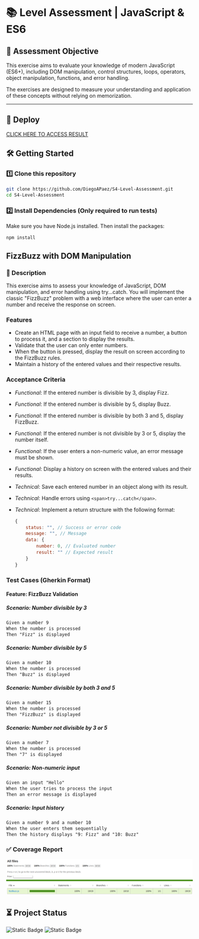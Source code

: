 # 📚 Level Assessment | JavaScript & ES6

## 🎯 Assessment Objective

This exercise aims to evaluate your knowledge of modern JavaScript (ES6+), including DOM manipulation, control structures, loops, operators, object manipulation, functions, and error handling.

The exercises are designed to measure your understanding and application of these concepts without relying on memorization.

---

## 🚀 Deploy

[CLICK HERE TO ACCESS RESULT](https://diegoapaez.github.io/S4-Level-Assessment/)

## 🛠️ Getting Started

### 1️⃣ Clone this repository

```bash
git clone https://github.com/DiegoAPaez/S4-Level-Assessment.git
cd S4-Level-Assessment
```

### 2️⃣ Install Dependencies (Only required to run tests)

Make sure you have Node.js installed. Then install the packages:

```bash
npm install
```

## FizzBuzz with DOM Manipulation

### 📃 Description

This exercise aims to assess your knowledge of JavaScript, DOM manipulation, and error handling using try...catch. You will implement the classic "FizzBuzz" problem with a web interface where the user can enter a number and receive the response on screen.

### Features

-   Create an HTML page with an input field to receive a number, a button to process it, and a section to display the results.
-   Validate that the user can only enter numbers.
-   When the button is pressed, display the result on screen according to the FizzBuzz rules.
-   Maintain a history of the entered values and their respective results.

### Acceptance Criteria

-   _Functional_: If the entered number is divisible by 3, display Fizz.
-   _Functional_: If the entered number is divisible by 5, display Buzz.
-   _Functional_: If the entered number is divisible by both 3 and 5, display FizzBuzz.
-   _Functional_: If the entered number is not divisible by 3 or 5, display the number itself.
-   _Functional_: If the user enters a non-numeric value, an error message must be shown.
-   _Functional_: Display a history on screen with the entered values and their results.
-   _Technical_: Save each entered number in an object along with its result.
-   _Technical_: Handle errors using `<span>try...catch</span>`.
-   _Technical_: Implement a return structure with the following format:

    ```javascript
    {
    	status: "", // Success or error code
    	message: "", // Message
    	data: {
    		number: 0, // Evaluated number
    		result: "" // Expected result
    	}
    }
    ```

### Test Cases (Gherkin Format)

#### Feature: FizzBuzz Validation

##### Scenario: Number divisible by 3

    Given a number 9
    When the number is processed
    Then "Fizz" is displayed

##### Scenario: Number divisible by 5

    Given a number 10
    When the number is processed
    Then "Buzz" is displayed

##### Scenario: Number divisible by both 3 and 5

    Given a number 15
    When the number is processed
    Then "FizzBuzz" is displayed

##### Scenario: Number not divisible by 3 or 5

    Given a number 7
    When the number is processed
    Then "7" is displayed

##### Scenario: Non-numeric input

    Given an input "Hello"
    When the user tries to process the input
    Then an error message is displayed

##### Scenario: Input history

    Given a number 9 and a number 10
    When the user enters them sequentially
    Then the history displays "9: Fizz" and "10: Buzz"

### ✅ Coverage Report

![Code Coverage](./assets/reports/assessment-coverage.png)

## ⏳ Project Status

![Static Badge](https://img.shields.io/badge/Complete-Complete?style=flat-square&label=Status) ![Static Badge](https://img.shields.io/badge/Pending-Revision?style=flat-square&label=Revision&color=yellow)
